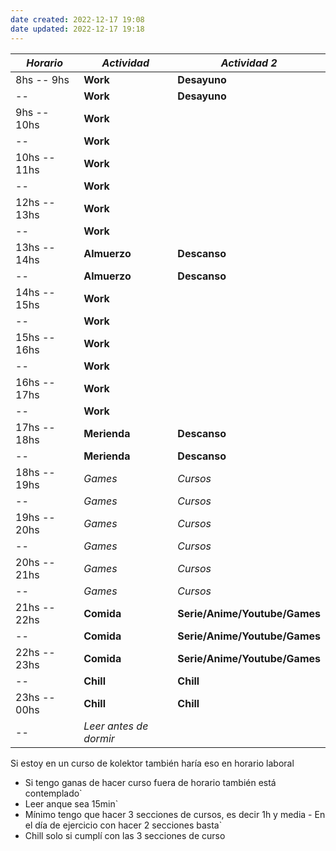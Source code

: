 ```yaml
---
date created: 2022-12-17 19:08
date updated: 2022-12-17 19:18
---
```


| _Horario_     | _Actividad_            | _Actividad 2_ |
| ------------- | ---------------------- | ------------- |
| 8hs -- 9hs    | **Work**               | **Desayuno**     |
| --            | **Work**               |    **Desayuno**            |
| 9hs -- 10hs   | **Work**               |               |
| --            | **Work**               |               |
| 10hs -- 11hs  | **Work**               |               |
| --            | **Work**               |               |
| 12hs -- 13hs  | **Work**               |               |
| --            | **Work**               |               |
| 13hs -- 14hs  | **Almuerzo**               | **Descanso**     |
| --            | **Almuerzo**              | **Descanso**      |
| 14hs -- 15hs  | **Work**               |               |
| --            | **Work**               |               |
| 15hs -- 16hs  | **Work**               |               |
| --            | **Work**               |               |
| 16hs -- 17hs  | **Work**               |               |
| --            | **Work**               |               |
| 17hs -- 18hs  | **Merienda**               | **Descanso**      |
| --            | **Merienda**               | **Descanso**      |
| 18hs -- 19hs  | _Games_                |  _Cursos_     |
| --            | _Games_                |  _Cursos_     |
| 19hs  -- 20hs | _Games_                | _Cursos_      |
| --            | _Games_                | _Cursos_      |
| 20hs  -- 21hs | _Games_                | _Cursos_      |
| --            | _Games_                | _Cursos_      |
| 21hs -- 22hs  | **Comida**                 | **Serie/Anime/Youtube/Games**        |
| --            | **Comida**                 | **Serie/Anime/Youtube/Games**         |
| 22hs -- 23hs  | **Comida**                 | **Serie/Anime/Youtube/Games**        |
| --            | **Chill**                  | **Chill**         |
| 23hs -- 00hs  | **Chill**                  | **Chill**         |
| --            | _Leer antes de dormir_ |               |
 Si estoy en un curso de kolektor también haría eso en horario laboral
- Si tengo ganas de hacer curso fuera de horario también está contemplado`
- Leer anque sea 15min`
- Mínimo tengo que hacer 3 secciones de cursos, es decir 1h y media - En el día de ejercicio con hacer 2 secciones basta`
- Chill solo si cumplí con las 3 secciones de curso